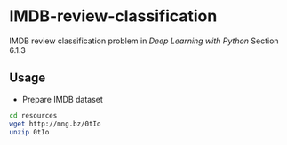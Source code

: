 # IMDB-review-classification

IMDB review classification problem in *Deep Learning with Python* Section 6.1.3

## Usage

* Prepare IMDB dataset

```bash
cd resources
wget http://mng.bz/0tIo
unzip 0tIo
```
